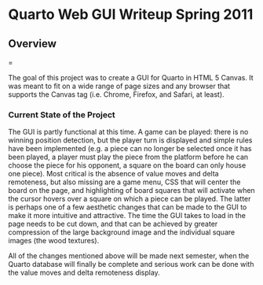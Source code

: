 Quarto Web GUI Writeup Spring 2011
==================================

Overview
--------

=

The goal of this project was to create a GUI for Quarto in HTML 5 Canvas. It was meant to fit on a wide range of page sizes and any browser that supports the Canvas tag (i.e. Chrome, Firefox, and Safari, at least).

### Current State of the Project

The GUI is partly functional at this time. A game can be played: there is no winning position detection, but the player turn is displayed and simple rules have been implemented (e.g. a piece can no longer be selected once it has been played, a player must play the piece from the platform before he can choose the piece for his opponent, a square on the board can only house one piece). Most critical is the absence of value moves and delta remoteness, but also missing are a game menu, CSS that will center the board on the page, and highlighting of board squares that will activate when the cursor hovers over a square on which a piece can be played. The latter is perhaps one of a few aesthetic changes that can be made to the GUI to make it more intuitive and attractive. The time the GUI takes to load in the page needs to be cut down, and that can be achieved by greater compression of the large background image and the individual square images (the wood textures).

All of the changes mentioned above will be made next semester, when the Quarto database will finally be complete and serious work can be done with the value moves and delta remoteness display.
